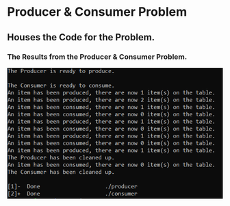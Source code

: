 # Producer & Consumer Problem
## Houses the Code for the Problem.
### The Results from the Producer & Consumer Problem.
![Results from the Producer & Consumer Problem](https://github.com/SeaPat22/Operating_Systems_Labs/blob/main/Producer%26Consumer%20Results.PNG)
